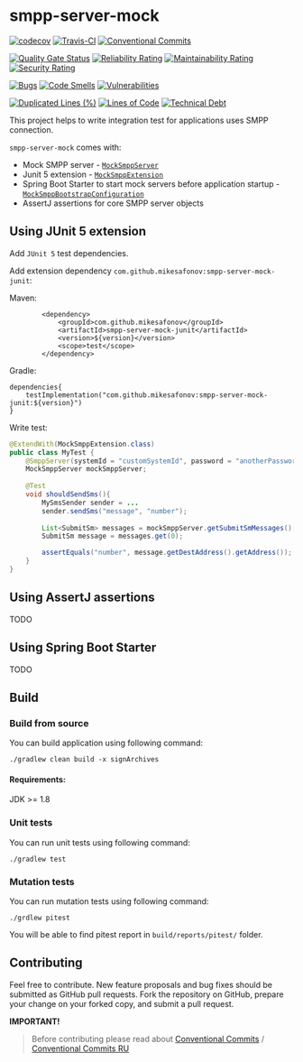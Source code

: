 # smpp-server-mock
[![codecov](https://codecov.io/gh/MikeSafonov/smpp-server-mock/branch/master/graph/badge.svg)](https://codecov.io/gh/MikeSafonov/smpp-server-mock)
[![Travis-CI](https://travis-ci.com/MikeSafonov/smpp-server-mock.svg?branch=master)](https://travis-ci.com/MikeSafonov/smpp-server-mock)
[![Conventional Commits](https://img.shields.io/badge/Conventional%20Commits-1.0.0-yellow.svg)](https://conventionalcommits.org)

[![Quality Gate Status](https://sonarcloud.io/api/project_badges/measure?project=MikeSafonov_smpp-server-mock&metric=alert_status)](https://sonarcloud.io/dashboard?id=MikeSafonov_smpp-server-mock)
[![Reliability Rating](https://sonarcloud.io/api/project_badges/measure?project=MikeSafonov_smpp-server-mock&metric=reliability_rating)](https://sonarcloud.io/dashboard?id=MikeSafonov_smpp-server-mock)
[![Maintainability Rating](https://sonarcloud.io/api/project_badges/measure?project=MikeSafonov_smpp-server-mock&metric=sqale_rating)](https://sonarcloud.io/dashboard?id=MikeSafonov_smpp-server-mock)
[![Security Rating](https://sonarcloud.io/api/project_badges/measure?project=MikeSafonov_smpp-server-mock&metric=security_rating)](https://sonarcloud.io/dashboard?id=MikeSafonov_smpp-server-mock)

[![Bugs](https://sonarcloud.io/api/project_badges/measure?project=MikeSafonov_smpp-server-mock&metric=bugs)](https://sonarcloud.io/dashboard?id=MikeSafonov_smpp-server-mock)
[![Code Smells](https://sonarcloud.io/api/project_badges/measure?project=MikeSafonov_smpp-server-mock&metric=code_smells)](https://sonarcloud.io/dashboard?id=MikeSafonov_smpp-server-mock)
[![Vulnerabilities](https://sonarcloud.io/api/project_badges/measure?project=MikeSafonov_smpp-server-mock&metric=vulnerabilities)](https://sonarcloud.io/dashboard?id=MikeSafonov_smpp-server-mock)

[![Duplicated Lines (%)](https://sonarcloud.io/api/project_badges/measure?project=MikeSafonov_smpp-server-mock&metric=duplicated_lines_density)](https://sonarcloud.io/dashboard?id=MikeSafonov_smpp-server-mock)
[![Lines of Code](https://sonarcloud.io/api/project_badges/measure?project=MikeSafonov_smpp-server-mock&metric=ncloc)](https://sonarcloud.io/dashboard?id=MikeSafonov_smpp-server-mock)
[![Technical Debt](https://sonarcloud.io/api/project_badges/measure?project=MikeSafonov_smpp-server-mock&metric=sqale_index)](https://sonarcloud.io/dashboard?id=MikeSafonov_smpp-server-mock)

This project helps to write integration test for applications uses SMPP connection. 

`smpp-server-mock` comes with:

- Mock SMPP server - [`MockSmppServer`](module-core/src/main/java/com/github/mikesafonov/smpp/server/MockSmppServer.java)
- Junit 5 extension - [`MockSmppExtension`](module-junit/src/main/java/com/github/mikesafonov/smpp/server/MockSmppExtension.java)
- Spring Boot Starter to start mock servers before application startup - 
[`MockSmppBootstrapConfiguration`](module-spring-boot/src/main/java/com/github/mikesafonov/smpp/server/MockSmppBootstrapConfiguration.java)
- AssertJ assertions for core SMPP server objects

## Using JUnit 5 extension

Add `JUnit 5` test dependencies.

Add extension dependency `com.github.mikesafonov:smpp-server-mock-junit`:

Maven: 
```
        <dependency>
            <groupId>com.github.mikesafonov</groupId>
            <artifactId>smpp-server-mock-junit</artifactId>
            <version>${version}</version>
            <scope>test</scope>
        </dependency>
```
Gradle:

```
dependencies{
    testImplementation("com.github.mikesafonov:smpp-server-mock-junit:${version}")
}
```

Write test:

```java
@ExtendWith(MockSmppExtension.class)
public class MyTest {
    @SmppServer(systemId = "customSystemId", password = "anotherPassword")
    MockSmppServer mockSmppServer;
    
    @Test
    void shouldSendSms(){
        MySmsSender sender = ...
        sender.sendSms("message", "number");
        
        List<SubmitSm> messages = mockSmppServer.getSubmitSmMessages();
        SubmitSm message = messages.get(0);

        assertEquals("number", message.getDestAddress().getAddress());
    }       
}
```

## Using AssertJ assertions

TODO

## Using Spring Boot Starter

TODO


## Build

### Build from source

You can build application using following command:

    ./gradlew clean build -x signArchives
    
#### Requirements:

JDK >= 1.8

### Unit tests

You can run unit tests using following command:

    ./gradlew test
    
### Mutation tests

You can run mutation tests using following command:

    ./grdlew pitest

You will be able to find pitest report in `build/reports/pitest/` folder.

## Contributing

Feel free to contribute. 
New feature proposals and bug fixes should be submitted as GitHub pull requests. 
Fork the repository on GitHub, prepare your change on your forked copy, and submit a pull request.

**IMPORTANT!**
>Before contributing please read about [Conventional Commits](https://www.conventionalcommits.org/en/v1.0.0-beta.2/) / [Conventional Commits RU](https://www.conventionalcommits.org/ru/v1.0.0-beta.2/)
